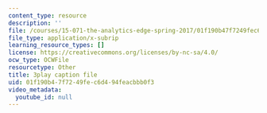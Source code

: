```yaml
---
content_type: resource
description: ''
file: /courses/15-071-the-analytics-edge-spring-2017/01f190b47f7249fec6d494feacbbb0f3_o5bqy_5T07Y.srt
file_type: application/x-subrip
learning_resource_types: []
license: https://creativecommons.org/licenses/by-nc-sa/4.0/
ocw_type: OCWFile
resourcetype: Other
title: 3play caption file
uid: 01f190b4-7f72-49fe-c6d4-94feacbbb0f3
video_metadata:
  youtube_id: null
---
```

